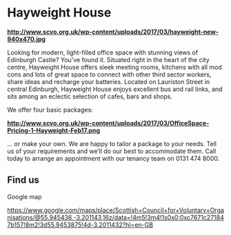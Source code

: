 # Hayweight House

**http://www.scvo.org.uk/wp-content/uploads/2017/03/hayweight-new-940x470.jpg**

Looking for modern, light-filled office space with stunning views of Edinburgh Castle? You’ve found it. Situated right in the heart of the city centre, Hayweight House offers sleek meeting rooms, kitchens with all mod cons and lots of great space to connect with other third sector workers, share ideas and recharge your batteries. Located on Lauriston Street in central Edinburgh, Hayweight House enjoys excellent bus and rail links, and sits among an eclectic selection of cafes, bars and shops.

We offer four basic packages:

**http://www.scvo.org.uk/wp-content/uploads/2017/03/OfficeSpace-Pricing-1-Hayweight-Feb17.png**

… or make your own. We are happy to tailor a package to your needs. Tell us of your requirements and we’ll do our best to accommodate them. Call today to arrange an appointment with our tenancy team on 0131 474 8000.
 
## Find us

Google map

https://www.google.com/maps/place/Scottish+Council+for+Voluntary+Organisations/@55.945436,-3.201143,16z/data=!4m5!3m4!1s0x0:0xc7671c271847b157!8m2!3d55.9453875!4d-3.2011432?hl=en-GB
